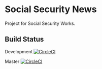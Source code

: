 # Social Security News

Project for Social Security Works.

## Build Status

Development [![CircleCI](https://circleci.com/gh/pixelcollective/socialsecurity.news/tree/development.svg?style=svg)](https://circleci.com/gh/pixelcollective/socialsecurity.news/tree/development)

Master [![CircleCI](https://circleci.com/gh/pixelcollective/socialsecurity.news/tree/master.svg?style=svg)](https://circleci.com/gh/pixelcollective/socialsecurity.news/tree/master)